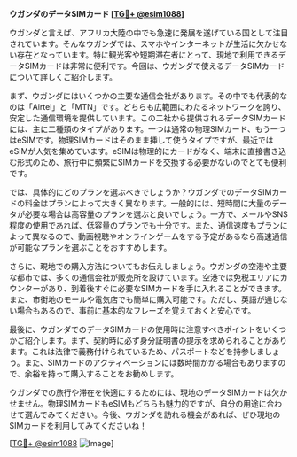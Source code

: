 **ウガンダのデータSIMカード [[TG💪+ @esim1088](https://t.me/s/esim1088)]**

ウガンダと言えば、アフリカ大陸の中でも急速に発展を遂げている国として注目されています。そんなウガンダでは、スマホやインターネットが生活に欠かせない存在となっています。特に観光客や短期滞在者にとって、現地で利用できるデータSIMカードは非常に便利です。今回は、ウガンダで使えるデータSIMカードについて詳しくご紹介します。

まず、ウガンダにはいくつかの主要な通信会社があります。その中でも代表的なのは「Airtel」と「MTN」です。どちらも広範囲にわたるネットワークを誇り、安定した通信環境を提供しています。この二社から提供されるデータSIMカードには、主に二種類のタイプがあります。一つは通常の物理SIMカード、もう一つはeSIMです。物理SIMカードはそのまま挿して使うタイプですが、最近ではeSIMが人気を集めています。eSIMは物理的にカードがなく、端末に直接書き込む形式のため、旅行中に頻繁にSIMカードを交換する必要がないのでとても便利です。

では、具体的にどのプランを選ぶべきでしょうか？ウガンダでのデータSIMカードの料金はプランによって大きく異なります。一般的には、短時間に大量のデータが必要な場合は高容量のプランを選ぶと良いでしょう。一方で、メールやSNS程度の使用であれば、低容量のプランでも十分です。また、通信速度もプランによって異なるので、動画視聴やオンラインゲームをする予定があるなら高速通信が可能なプランを選ぶことをおすすめします。

さらに、現地での購入方法についてもお伝えしましょう。ウガンダの空港や主要な都市では、多くの通信会社が販売所を設けています。空港では免税エリアにカウンターがあり、到着後すぐに必要なSIMカードを手に入れることができます。また、市街地のモールや電気店でも簡単に購入可能です。ただし、英語が通じない場合もあるので、事前に基本的なフレーズを覚えておくと安心です。

最後に、ウガンダでのデータSIMカードの使用時に注意すべきポイントをいくつかご紹介します。まず、契約時に必ず身分証明書の提示を求められることがあります。これは法律で義務付けられているため、パスポートなどを持参しましょう。また、SIMカードのアクティベーションには数時間かかる場合もありますので、余裕を持って購入することをお勧めします。

ウガンダでの旅行や滞在を快適にするためには、現地のデータSIMカードは欠かせません。物理SIMカードもeSIMもどちらも魅力的ですが、自分の用途に合わせて選んでみてください。今後、ウガンダを訪れる機会があれば、ぜひ現地のSIMカードを利用してみてくださいね！

[[TG💪+ @esim1088](https://t.me/s/esim1088) ![Image](https://i.postimg.cc/Y0z9fWf4/image.png)]